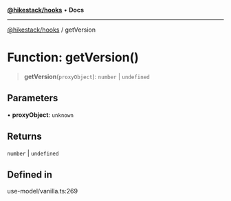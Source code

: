 [**@hikestack/hooks**](/official/reference/hooks/index.md) • **Docs**

***

[@hikestack/hooks](/official/reference/hooks/globals.md) / getVersion

# Function: getVersion()

> **getVersion**(`proxyObject`): `number` \| `undefined`

## Parameters

• **proxyObject**: `unknown`

## Returns

`number` \| `undefined`

## Defined in

use-model/vanilla.ts:269
